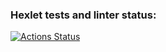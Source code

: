 ### Hexlet tests and linter status:
[![Actions Status](https://github.com/Lika1998Lika/frontend-project-11/actions/workflows/hexlet-check.yml/badge.svg)](https://github.com/Lika1998Lika/frontend-project-11/actions)